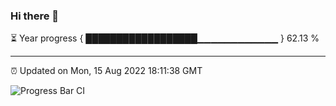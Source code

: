 ### Hi there 👋

⏳ Year progress { ██████████████████▁▁▁▁▁▁▁▁▁▁▁▁ } 62.13 %

---

⏰ Updated on Mon, 15 Aug 2022 18:11:38 GMT

![Progress Bar CI](https://github.com/Shyam-Makwana/GitHub-Actions-Demo/workflows/Progress%20Bar%20CI/badge.svg)
